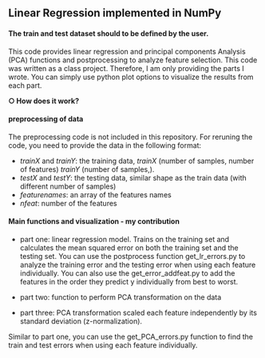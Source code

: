 ## Linear Regression implemented in NumPy
#### The train and test dataset should to be defined by the user.

 This code provides linear regression and principal components Analysis (PCA) functions and postprocessing to analyze feature selection. This code was written as a class project. Therefore, I am only providing the parts I wrote. You can simply use python plot options to visualize the results from each part. 


**○ How does it work?**

#### preprocessing of data
The preprocessing code is not included in this repository. For reruning the code, you need to provide the data in the following format:

- *trainX* and *trainY*: the training data, *trainX* (number of samples, number of features) *trainY* (number of samples,).  
- *testX* and *testY*: the testing data, similar shape as the train data (with different number of samples)
- *featurenames*: an array of the features names
- *nfeat*: number of the features


#### Main functions and visualization - my contribution
- part one: linear regression model. Trains on the training set and calculates the mean squared error on both the training set and the testing set. You can use the postprocess function get_lr_errors.py to analyze the  training error and the testing error when using each feature individually.  You can also use the get_error_addfeat.py to add the features in the order they predict y individually from best to worst. 

- part two: function to perform PCA transformation on the data

- part three: PCA transformation scaled each feature independently by its standard deviation (z-normalization).

Similar to part one, you can use the get_PCA_errors.py function to find the train and test errors when using each feature individually. 


 




